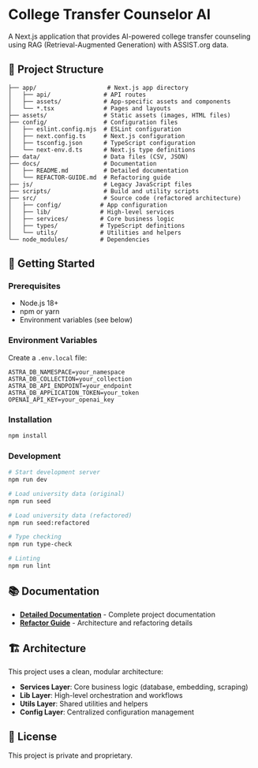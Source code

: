 # College Transfer Counselor AI

A Next.js application that provides AI-powered college transfer counseling using RAG (Retrieval-Augmented Generation) with ASSIST.org data.

## 📁 Project Structure

```
├── app/                    # Next.js app directory
│   ├── api/               # API routes
│   ├── assets/            # App-specific assets and components
│   └── *.tsx              # Pages and layouts
├── assets/                # Static assets (images, HTML files)
├── config/                # Configuration files
│   ├── eslint.config.mjs  # ESLint configuration
│   ├── next.config.ts     # Next.js configuration
│   ├── tsconfig.json      # TypeScript configuration
│   └── next-env.d.ts      # Next.js type definitions
├── data/                  # Data files (CSV, JSON)
├── docs/                  # Documentation
│   ├── README.md          # Detailed documentation
│   └── REFACTOR-GUIDE.md  # Refactoring guide
├── js/                    # Legacy JavaScript files
├── scripts/               # Build and utility scripts
├── src/                   # Source code (refactored architecture)
│   ├── config/           # App configuration
│   ├── lib/              # High-level services
│   ├── services/         # Core business logic
│   ├── types/            # TypeScript definitions
│   └── utils/            # Utilities and helpers
└── node_modules/         # Dependencies
```

## 🚀 Getting Started

### Prerequisites

- Node.js 18+ 
- npm or yarn
- Environment variables (see below)

### Environment Variables

Create a `.env.local` file:

```env
ASTRA_DB_NAMESPACE=your_namespace
ASTRA_DB_COLLECTION=your_collection
ASTRA_DB_API_ENDPOINT=your_endpoint
ASTRA_DB_APPLICATION_TOKEN=your_token
OPENAI_API_KEY=your_openai_key
```

### Installation

```bash
npm install
```

### Development

```bash
# Start development server
npm run dev

# Load university data (original)
npm run seed

# Load university data (refactored)
npm run seed:refactored

# Type checking
npm run type-check

# Linting
npm run lint
```

## 📚 Documentation

- **[Detailed Documentation](./docs/README.md)** - Complete project documentation
- **[Refactor Guide](./docs/REFACTOR-GUIDE.md)** - Architecture and refactoring details

## 🏗️ Architecture

This project uses a clean, modular architecture:

- **Services Layer**: Core business logic (database, embedding, scraping)
- **Lib Layer**: High-level orchestration and workflows  
- **Utils Layer**: Shared utilities and helpers
- **Config Layer**: Centralized configuration management

## 📄 License

This project is private and proprietary.